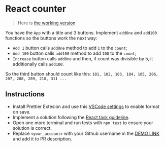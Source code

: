 # React counter

> Here is [the working version](https://mate-academy.github.io/react_counter/)

You have the `App` with a title and 3 buttons. Implement `addOne` and `add100` functions so the buttons work the next way:

- `Add 1` button calls `addOne` method to add `1` to the `count`;
- `Add 100` button calls `add100` method to add `100` to the `count`;
- `Increase` button calls `addOne` and then, if count was divisible by 5, it additionally calls `add100`.

So the third button should count like this:
`101, 102, 103, 104, 105, 206, 207, 208, 209, 210, 311 ...`

## Instructions
- Install Prettier Extesion and use this [VSCode settings](https://mate-academy.github.io/fe-program/tools/vscode/settings.json) to enable format on save.
- Implement a solution following the [React task guideline](https://github.com/mate-academy/react_task-guideline#react-tasks-guideline).
- Open one more terminal and run tests with `npm test` to ensure your solution is correct.
- Replace `<your_account>` with your Github username in the [DEMO LINK](https://RimmaBuzuluk.github.io/react_counter-js/) and add it to PR description.
